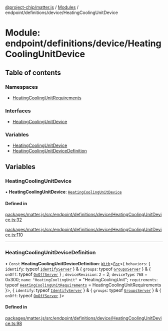 [@project-chip/matter.js](../README.md) / [Modules](../modules.md) / endpoint/definitions/device/HeatingCoolingUnitDevice

# Module: endpoint/definitions/device/HeatingCoolingUnitDevice

## Table of contents

### Namespaces

- [HeatingCoolingUnitRequirements](endpoint_definitions_device_HeatingCoolingUnitDevice.HeatingCoolingUnitRequirements.md)

### Interfaces

- [HeatingCoolingUnitDevice](../interfaces/endpoint_definitions_device_HeatingCoolingUnitDevice.HeatingCoolingUnitDevice.md)

### Variables

- [HeatingCoolingUnitDevice](endpoint_definitions_device_HeatingCoolingUnitDevice.md#heatingcoolingunitdevice)
- [HeatingCoolingUnitDeviceDefinition](endpoint_definitions_device_HeatingCoolingUnitDevice.md#heatingcoolingunitdevicedefinition)

## Variables

### HeatingCoolingUnitDevice

• **HeatingCoolingUnitDevice**: [`HeatingCoolingUnitDevice`](../interfaces/endpoint_definitions_device_HeatingCoolingUnitDevice.HeatingCoolingUnitDevice.md)

#### Defined in

[packages/matter.js/src/endpoint/definitions/device/HeatingCoolingUnitDevice.ts:32](https://github.com/project-chip/matter.js/blob/0c058ae17fdba4c0b89b8b13c309011d51782299/packages/matter.js/src/endpoint/definitions/device/HeatingCoolingUnitDevice.ts#L32)

[packages/matter.js/src/endpoint/definitions/device/HeatingCoolingUnitDevice.ts:110](https://github.com/project-chip/matter.js/blob/0c058ae17fdba4c0b89b8b13c309011d51782299/packages/matter.js/src/endpoint/definitions/device/HeatingCoolingUnitDevice.ts#L110)

___

### HeatingCoolingUnitDeviceDefinition

• `Const` **HeatingCoolingUnitDeviceDefinition**: [`With`](node_export._internal_.md#with)\<[`For`](behavior_cluster_export._internal_.EndpointType.md#for)\<\{ `behaviors`: \{ `identify`: typeof [`IdentifyServer`](behavior_definitions_identify_export.IdentifyServer.md)  } & \{ `groups`: typeof [`GroupsServer`](../classes/behavior_definitions_groups_export.GroupsServer.md)  } & \{ `onOff`: typeof [`OnOffServer`](behavior_definitions_on_off_export.OnOffServer.md)  } ; `deviceRevision`: ``2`` = 2; `deviceType`: ``768`` = 0x300; `name`: ``"HeatingCoolingUnit"`` = "HeatingCoolingUnit"; `requirements`: typeof [`HeatingCoolingUnitRequirements`](endpoint_definitions_device_HeatingCoolingUnitDevice.HeatingCoolingUnitRequirements.md) = HeatingCoolingUnitRequirements }\>, \{ `identify`: typeof [`IdentifyServer`](behavior_definitions_identify_export.IdentifyServer.md)  } & \{ `groups`: typeof [`GroupsServer`](../classes/behavior_definitions_groups_export.GroupsServer.md)  } & \{ `onOff`: typeof [`OnOffServer`](behavior_definitions_on_off_export.OnOffServer.md)  }\>

#### Defined in

[packages/matter.js/src/endpoint/definitions/device/HeatingCoolingUnitDevice.ts:98](https://github.com/project-chip/matter.js/blob/0c058ae17fdba4c0b89b8b13c309011d51782299/packages/matter.js/src/endpoint/definitions/device/HeatingCoolingUnitDevice.ts#L98)
